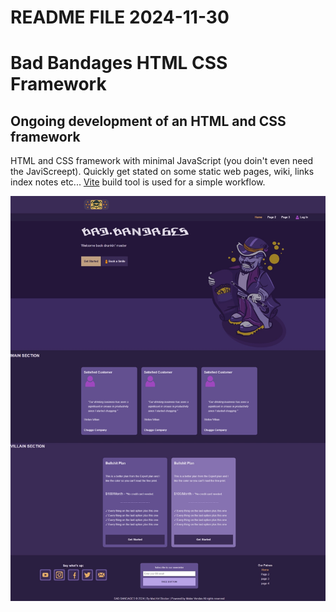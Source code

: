 README FILE 2024-11-30 
========================

# Bad Bandages HTML CSS Framework

## Ongoing development of an HTML and CSS framework

HTML and CSS framework with minimal JavaScript (you doin't even need the JaviScreept). Quickly get stated on some static web pages, wiki, links index notes etc... [Vite](https://vitejs.dev/) build tool is used for a simple workflow.

![Bad Bandages Preview](bad-bandages.jpeg)

